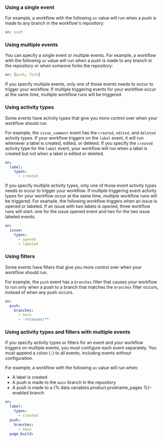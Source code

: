 ### Using a single event

For example, a workflow with the following `on` value will run when a push is made to any branch in the workflow's repository:

```yaml
on: push
```

### Using multiple events

You can specify a single event or multiple events. For example, a workflow with the following `on` value will run when a push is made to any branch in the repository or when someone forks the repository:

```yaml
on: [push, fork]
```

If you specify multiple events, only one of those events needs to occur to trigger your workflow. If multiple triggering events for your workflow occur at the same time, multiple workflow runs will be triggered.

### Using activity types

Some events have activity types that give you more control over when your workflow should run.

For example, the `issue_comment` event has the `created`, `edited`, and `deleted` activity types. If your workflow triggers on the `label` event, it will run whenever a label is created, edited, or deleted. If you specify the `created` activity type for the `label` event, your workflow will run when a label is created but not when a label is edited or deleted.

```yaml
on:
  label:
    types:
      - created
```

If you specify multiple activity types, only one of those event activity types needs to occur to trigger your workflow. If multiple triggering event activity types for your workflow occur at the same time, multiple workflow runs will be triggered. For example, the following workflow triggers when an issue is opened or labeled. If an issue with two labels is opened, three workflow runs will start: one for the issue opened event and two for the two issue labeled events.

```yaml
on:
  issue:
    types:
      - opened
      - labeled
```

### Using filters

Some events have filters that give you more control over when your workflow should run.

For example, the `push` event has a `branches` filter that causes your workflow to run only when a push to a branch that matches the `branches` filter occurs, instead of when any push occurs.

```yaml
on:
  push:
    branches:
      - main
      - 'releases/**'
```

### Using activity types and filters with multiple events

If you specify activity types or filters for an event and your workflow triggers on multiple events, you must configure each event separately. You must append a colon (`:`) to all events, including events without configuration.

For example, a workflow with the following `on` value will run when:

- A label is created
- A push is made to the `main` branch in the repository
- A push is made to a {% data variables.product.prodname_pages %}-enabled branch

```yaml
on:
  label:
    types:
      - created
  push:
    branches:
      - main
  page_build:
```